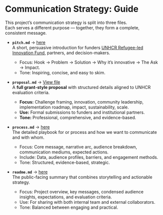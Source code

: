 <!-- markdownlint-disable MD013 MD037 MD001 MD023 MD022 MD049 MD031 MD007 MD033 MD004 MD009 MD013 MD045 MD041 MD032 MD039 MD019 MD012-->
# Communication Strategy: Guide

This project’s communication strategy is split into three files.  
Each serves a different purpose — together, they form a complete, consistent message.

- **`pitch.md`** →  [here](https://github.com/MIT-Emerging-Talent/ET6-CDSP-group-08-repo/blob/communicating_res/5_communication_strategy/pitch.md)  
  A short, persuasive introduction for funders [UNHCR Refugee-led Innovation Fund](https://www.unhcr.org/innovation/refugee-led-innovation-fund/), partners, and decision-makers.  
  - Focus: Hook → Problem → Solution → Why it’s innovative → The Ask → Impact.  
  - Tone: Inspiring, concise, and easy to skim.

- **`proposal.md`** → [View file](https://github.com/MIT-Emerging-Talent/ET6-CDSP-group-08-repo/blob/communicating_res/5_communication_strategy/proposal.md)  
  A **full grant-style proposal** with structured details aligned to UNHCR evaluation criteria.  
  - **Focus:** Challenge framing, innovation, community leadership, implementation roadmap, impact, sustainability, scale.  
  - **Use:** Formal submissions to funders and institutional partners.  
  - **Tone:** Professional, comprehensive, and evidence-based.

- **`process.md`** →  [here](https://github.com/MIT-Emerging-Talent/ET6-CDSP-group-08-repo/blob/communicating_res/5_communication_strategy/process.md)  
  The detailed playbook for or process and how we want to communicate and with whom.  
  - Focus: Core message, narrative arc, audience breakdown, communication mediums, expected actions.  
  - Include: Data, audience profiles, barriers, and engagement methods.  
  - Tone: Structured, evidence-based, strategic.

- **`readme.md`** →  [here](https://github.com/MIT-Emerging-Talent/ET6-CDSP-group-08-repo/blob/communicating_res/5_communication_strategy/README.md)  
  The public-facing summary that combines storytelling and actionable strategy.  
  - Focus: Project overview, key messages, condensed audience insights, expectations, and evaluation criteria.  
  - Use: For sharing with both internal team and external collaborators.  
  - Tone: Balanced between engaging and practical.
